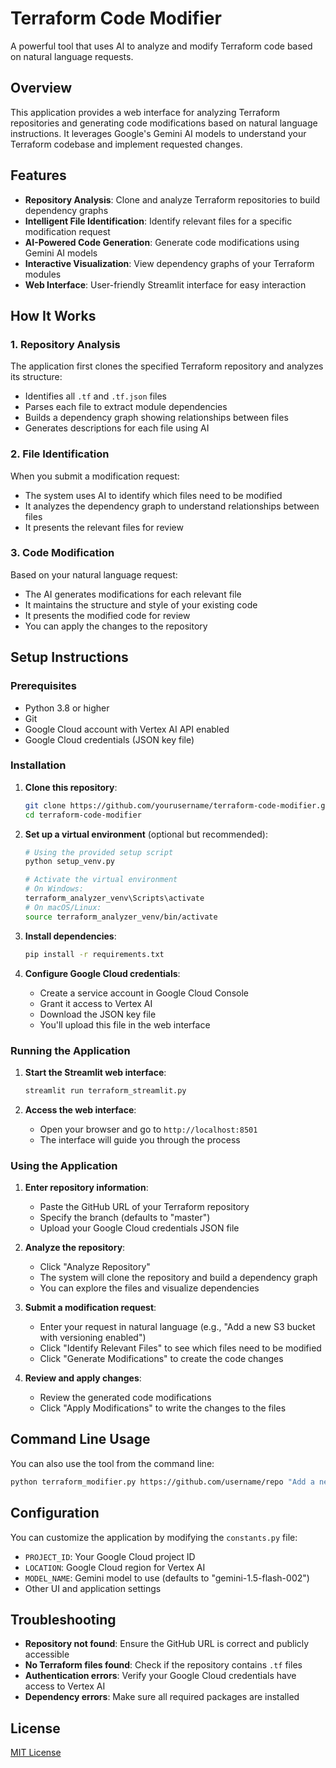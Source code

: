# Terraform Code Modifier

A powerful tool that uses AI to analyze and modify Terraform code based on natural language requests.

## Overview

This application provides a web interface for analyzing Terraform repositories and generating code modifications based on natural language instructions. It leverages Google's Gemini AI models to understand your Terraform codebase and implement requested changes.

## Features

- **Repository Analysis**: Clone and analyze Terraform repositories to build dependency graphs
- **Intelligent File Identification**: Identify relevant files for a specific modification request
- **AI-Powered Code Generation**: Generate code modifications using Gemini AI models
- **Interactive Visualization**: View dependency graphs of your Terraform modules
- **Web Interface**: User-friendly Streamlit interface for easy interaction

## How It Works

### 1. Repository Analysis

The application first clones the specified Terraform repository and analyzes its structure:

- Identifies all `.tf` and `.tf.json` files
- Parses each file to extract module dependencies
- Builds a dependency graph showing relationships between files
- Generates descriptions for each file using AI

### 2. File Identification

When you submit a modification request:

- The system uses AI to identify which files need to be modified
- It analyzes the dependency graph to understand relationships between files
- It presents the relevant files for review

### 3. Code Modification

Based on your natural language request:

- The AI generates modifications for each relevant file
- It maintains the structure and style of your existing code
- It presents the modified code for review
- You can apply the changes to the repository

## Setup Instructions

### Prerequisites

- Python 3.8 or higher
- Git
- Google Cloud account with Vertex AI API enabled
- Google Cloud credentials (JSON key file)

### Installation

1. **Clone this repository**:
   ```bash
   git clone https://github.com/yourusername/terraform-code-modifier.git
   cd terraform-code-modifier
   ```

2. **Set up a virtual environment** (optional but recommended):
   ```bash
   # Using the provided setup script
   python setup_venv.py
   
   # Activate the virtual environment
   # On Windows:
   terraform_analyzer_venv\Scripts\activate
   # On macOS/Linux:
   source terraform_analyzer_venv/bin/activate
   ```

3. **Install dependencies**:
   ```bash
   pip install -r requirements.txt
   ```

4. **Configure Google Cloud credentials**:
   - Create a service account in Google Cloud Console
   - Grant it access to Vertex AI
   - Download the JSON key file
   - You'll upload this file in the web interface

### Running the Application

1. **Start the Streamlit web interface**:
   ```bash
   streamlit run terraform_streamlit.py
   ```

2. **Access the web interface**:
   - Open your browser and go to `http://localhost:8501`
   - The interface will guide you through the process

### Using the Application

1. **Enter repository information**:
   - Paste the GitHub URL of your Terraform repository
   - Specify the branch (defaults to "master")
   - Upload your Google Cloud credentials JSON file

2. **Analyze the repository**:
   - Click "Analyze Repository"
   - The system will clone the repository and build a dependency graph
   - You can explore the files and visualize dependencies

3. **Submit a modification request**:
   - Enter your request in natural language (e.g., "Add a new S3 bucket with versioning enabled")
   - Click "Identify Relevant Files" to see which files need to be modified
   - Click "Generate Modifications" to create the code changes

4. **Review and apply changes**:
   - Review the generated code modifications
   - Click "Apply Modifications" to write the changes to the files

## Command Line Usage

You can also use the tool from the command line:

```bash
python terraform_modifier.py https://github.com/username/repo "Add a new S3 bucket with versioning enabled" --branch main
```

## Configuration

You can customize the application by modifying the `constants.py` file:

- `PROJECT_ID`: Your Google Cloud project ID
- `LOCATION`: Google Cloud region for Vertex AI
- `MODEL_NAME`: Gemini model to use (defaults to "gemini-1.5-flash-002")
- Other UI and application settings

## Troubleshooting

- **Repository not found**: Ensure the GitHub URL is correct and publicly accessible
- **No Terraform files found**: Check if the repository contains `.tf` files
- **Authentication errors**: Verify your Google Cloud credentials have access to Vertex AI
- **Dependency errors**: Make sure all required packages are installed

## License

[MIT License](LICENSE)
